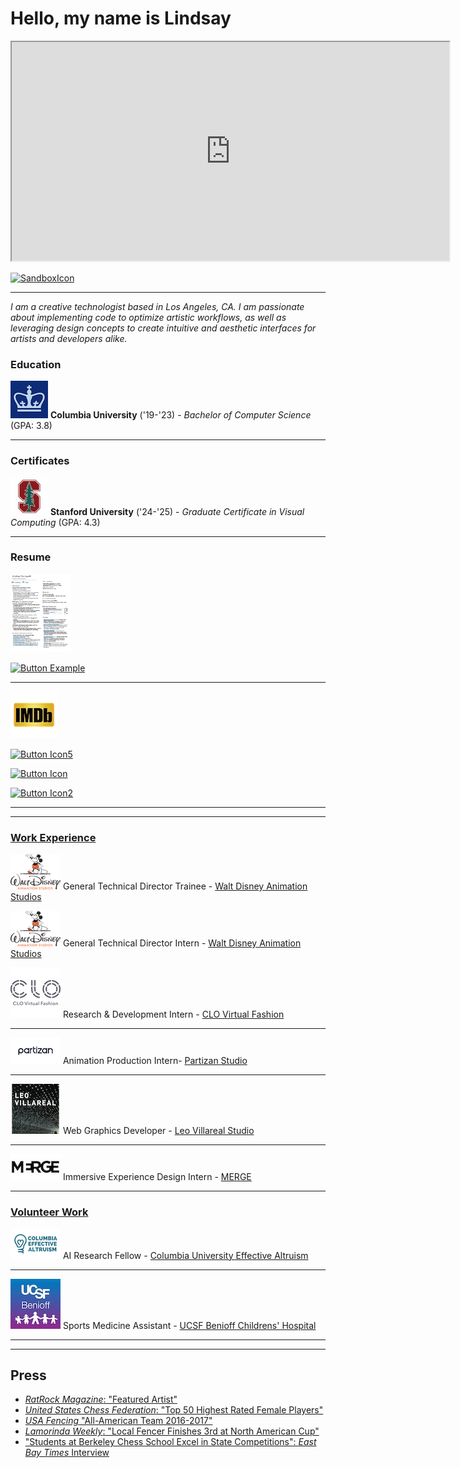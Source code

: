 # Hello, my name is Lindsay 

<iframe src="https://avatar-project-one.vercel.app/" width = "700" height = "350"> 
</iframe>

[![SandboxIcon]][SandboxLink]
<!----------------------------------------------------------------------------->
[SandboxLink]: https://codesandbox.io/p/github/likornguth/AvatarProject/main?file=%2Fsrc%2FApp.js&workspaceId=dca2e2fc-dca1-451d-9762-a2fa4b50b229 'Open this project in interactive Code Sandbox Window'
<!---------------------------------[ Buttons ]--------------------------------->
[SandboxIcon]: https://img.shields.io/badge/Code_Sandbox-EF2D5E?style=for-the-badge&color=black&logoColor=white&logo=Square


---

<i>I am a creative technologist based in Los Angeles, CA.  I am passionate about implementing code to optimize artistic workflows, as well as leveraging design concepts to create intuitive and aesthetic interfaces for artists and developers alike.</i>




### Education
![Alt text](src/columbia_university_logo.jpeg) <b>Columbia University</b> ('19-'23) -  <i>Bachelor of Computer Science</i> (GPA: 3.8)

--- 

### Certificates
![Alt text](src/stanford_university_logo.jpeg)  <b>Stanford University</b> ('24-'25) - <i> Graduate Certificate in Visual Computing </i> (GPA: 4.3)

---

### Resume

[<img src="src/resume_screenshot.png" style="width: 10vw;">](./src/Creative_Tech_Resume.pdf)

[![Button Example]][Link]
<!----------------------------------------------------------------------------->
[Link]: ./src/Creative_Tech_Resume.pdf 'Link with example title.'
<!---------------------------------[ Buttons ]--------------------------------->


---

[Button Example]: https://img.shields.io/badge/Open_>-37a779?style=for-the-badge

[![imdb icon](src/IMDb-Icon.png)](https://www.imdb.com/name/nm16976654/)


[![Button Icon5]][Link5]
<!----------------------------------------------------------------------------->
[Link5]: https://www.youtube.com/@liko_music 'Link with example title.'
<!---------------------------------[ Buttons ]--------------------------------->
[Button Icon5]: https://img.shields.io/badge/YouTube-EF2D5E?style=for-the-badge&color=red&logoColor=white&logo=YouTube

[![Button Icon]][Link]
<!----------------------------------------------------------------------------->
[Link]: https://www.linkedin.com/in/lindsay-kornguth-a0885b1a0/ 'Link with example title.'
<!---------------------------------[ Buttons ]--------------------------------->
[Button Icon]: https://img.shields.io/badge/LinkedIn-EF2D5E?style=for-the-badge&color=blue&logoColor=white&logo=LinkedIn

[![Button Icon2]][Link2]
<!----------------------------------------------------------------------------->
[Link2]: https://github.com/likornguth?tab=repositories 'Link with example title.'
<!---------------------------------[ Buttons ]--------------------------------->
[Button Icon2]: https://img.shields.io/badge/GitHub-EF2D5E?style=for-the-badge&color=black&logoColor=white&logo=GitHub

<!---------------------------------[ Buttons ]--------------------------------->
[Button Icon12]: https://img.shields.io/badge/GitHub-EF2D5E?style=for-the-badge&color=black&logoColor=white&logo=GitHub

-------
-------
### <u>Work Experience</u>

![Alt text](src/Walt_Disney_Animation_Studios_logo.svg.png) General Technical Director Trainee - [Walt Disney Animation Studios](https://www.linkedin.com/company/walt-disney-animation-studios/)

![Alt text](src/Walt_Disney_Animation_Studios_logo.svg.png) General Technical Director Intern - [Walt Disney Animation Studios](https://www.linkedin.com/company/walt-disney-animation-studios/)

![Alt text](src/clo_virtual_fashion_inc_logo.png)    Research & Development Intern - [CLO Virtual Fashion](https://www.linkedin.com/company/3214836/?lipi=urn%3Ali%3Apage%3Ad_flagship3_profile_view_base%3BB8w%2BpCSzQD%2B3pqPkOuoGrw%3D%3D)

---

![Alt text](src/partizan_logo.png)    Animation Production Intern- [Partizan Studio](https://www.linkedin.com/company/37907/?lipi=urn%3Ali%3Apage%3Ad_flagship3_profile_view_base%3BB8w%2BpCSzQD%2B3pqPkOuoGrw%3D%3D)

---

![Alt text](src/villareal_logo.png) Web   Graphics Developer - [Leo Villareal Studio](https://villareal.net/)

---



![Alt text](src/MERGE_Logo.jpg)   Immersive Experience Design Intern - [MERGE](https://www.linkedin.com/company/27237129/?lipi=urn%3Ali%3Apage%3Ad_flagship3_profile_view_base%3BoEqCrM7GTX2Uiyiqn29EqQ%3D%3D)

-------

### <u>Volunteer Work</u>

![Alt text](src/CU_EA.png) AI Research Fellow -    [Columbia University Effective Altruism](https://www.linkedin.com/company/3345128/?lipi=urn%3Ali%3Apage%3Ad_flagship3_profile_view_base%3BoEqCrM7GTX2Uiyiqn29EqQ%3D%3D)

---

![Alt text](src/ucsfchildrens_logo.jpeg) Sports Medicine Assistant -    [UCSF Benioff Childrens' Hospital](https://www.linkedin.com/company/3345128/?lipi=urn%3Ali%3Apage%3Ad_flagship3_profile_view_base%3BoEqCrM7GTX2Uiyiqn29EqQ%3D%3D)

---

------

## Press

* [<i>RatRock Magazine</i>: "Featured Artist"](https://www.ratrockmagazine.com/feature/2022/3/26/lindsay-kornguth)
* [<i>United States Chess Federation</i>: "Top 50 Highest Rated Female Players"](https://www.uschess.org/component/option,com_top_players/Itemid,371?op=list&month=1609&f=usa&l=R:Top%20Girls%20Age%2015.&h=Top%20Girls%20Age%2015)
* [<i>USA Fencing</i> "All-American Team  2016-2017" ](https://cdn1.sportngin.com/attachments/document/a123-1653878/All-American_Team_2016-17.pdf)
* [<i>Lamorinda Weekly</i>: "Local Fencer Finishes 3rd at North American Cup"](https://www.lamorindaweekly.com/archive/issue0917/Local-Fencer-Finishes-Third-at-North-American-Cup.html)
* ["Students at Berkeley Chess School Excel in State Competitions": <i>East Bay Times</i> Interview](https://www.eastbaytimes.com/2011/01/13/students-at-berkeley-chess-club-excel-in-state-competitions/)


